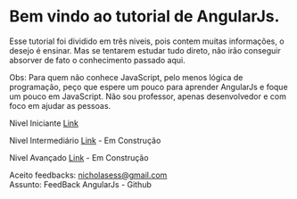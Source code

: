 # Bem vindo ao tutorial de AngularJs.

Esse tutorial foi dividido em três niveis, pois contem muitas informações, o desejo é ensinar. Mas se tentarem estudar tudo direto, não irão conseguir absorver de fato o conhecimento passado aqui.

Obs: Para quem não conhece JavaScript, pelo menos lógica de programação, peço que espere um pouco para aprender AngularJs e foque um pouco em JavaScript.
Não sou professor, apenas desenvolvedor e com foco em ajudar as pessoas.

Nivel Iniciante <a href="https://github.com/nicholasess/angularjsbrasil/blob/master/iniciantes.md" target="_blank">Link</a> 

Nivel Intermediário <a href="https://github.com/nicholasess/angularjsbrasil/blob/master/intermediarios.md" target="_blank">Link</a> - Em Construção

Nivel Avançado <a href="https://github.com/nicholasess/angularjsbrasil/blob/master/avancados.md" target="_blank">Link</a> - Em Construção


Aceito feedbacks: nicholasess@gmail.com <br/>
Assunto: FeedBack AngularJs - Github
